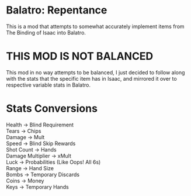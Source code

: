 # Balatro: Repentance
This is a mod that attempts to somewhat accurately implement items from The Binding of Isaac into Balatro.

# THIS MOD IS NOT BALANCED
This mod in no way attempts to be balanced, I just decided to follow along with the stats that the specific item has in Isaac, and mirrored it over to respective variable stats in Balatro.

# Stats Conversions

Health -> Blind Requirement <br/>
Tears -> Chips <br/>
Damage -> Mult <br/>
Speed -> Blind Skip Rewards <br/>
Shot Count -> Hands <br/>
Damage Multiplier -> xMult <br/>
Luck -> Probabilities (Like Oops! All 6s) <br/>
Range -> Hand Size <br/>
Bombs -> Temporary Discards <br/>
Coins -> Money <br/>
Keys -> Temporary Hands
